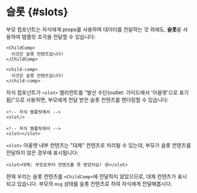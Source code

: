 # 슬롯 {#slots}

부모 컴포넌트는 자식에게 props를 사용하여 데이터를 전달하는 것 외에도, **슬롯**을 사용하여 템플릿 조각을 전달할 수 있습니다:

<div class="sfc">

```vue-html
<ChildComp>
  이것은 슬롯 컨텐츠입니다!
</ChildComp>
```

</div>
<div class="html">

```vue-html
<child-comp>
  이것은 슬롯 컨텐츠입니다!
</child-comp>
```

</div>

자식 컴포넌트가 `<slot>` 엘리먼트를 "발산 수단(outlet: 가이드에서 '아울렛'으로 표기됨)"으로 사용하면, 부모에게 전달 받은 슬롯 컨텐츠를 렌더링할 수 있습니다:

<div class="sfc">

```vue-html
<!-- 자식 템플릿에서 -->
<slot/>
```

</div>
<div class="html">

```vue-html
<!-- 자식 템플릿에서 -->
<slot></slot>
```

</div>

`<slot>` 아울렛 내부 컨텐츠는 "대체" 컨텐츠로 처리될 수 있는데, 부모가 슬롯 컨텐츠를 전달하지 않은 경우에 표시됩니다:

```vue-html
<slot>대체: 부모로부터 컨텐츠를 못 받았어요! 😢</slot>
```

현재 우리는 슬롯 컨텐츠를 `<ChildComp>`에 전달하지 않았으므로, 대체 컨텐츠가 표시되고 있습니다.
부모의 `msg` 상태를 슬롯 컨텐츠로 하여 자식에게 전달해봅시다.
